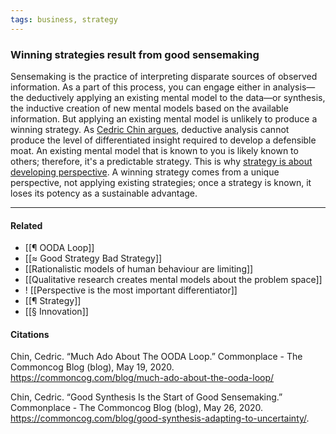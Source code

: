 ```yaml
---
tags: business, strategy
---
```

### Winning strategies result from good sensemaking
Sensemaking is the practice of interpreting disparate sources of observed information. As a part of this process, you can engage either in analysis—the deductively applying an existing mental model to the data—or synthesis, the inductive creation of new mental models based on the available information. But applying an existing mental model is unlikely to produce a winning strategy. As [Cedric Chin argues](https://publish.obsidian.md/mobydiction/Chin+-+Much+Ado+About+the+OODA+Loop), deductive analysis cannot produce the level of differentiated insight required to develop a defensible moat. An existing mental model that is known to you is likely known to others; therefore, it's a predictable strategy. This is why [strategy is about developing perspective](https://publish.obsidian.md/mobydiction/strategy+is+about+developing+perspective). A winning strategy comes from a unique perspective, not applying existing strategies; once a strategy is known, it loses its potency as a sustainable advantage.

---

#### Related

- [[¶ OODA Loop]]
- [[≈ Good Strategy Bad Strategy]]
- [[Rationalistic models of human behaviour are limiting]]
- [[Qualitative research creates mental models about the problem space]]
- ! [[Perspective is the most important differentiator]]
- [[¶ Strategy]]
- [[§ Innovation]]

#### Citations

Chin, Cedric. “Much Ado About The OODA Loop.” Commonplace - The Commoncog Blog (blog), May 19, 2020. https://commoncog.com/blog/much-ado-about-the-ooda-loop/

Chin, Cedric. “Good Synthesis Is the Start of Good Sensemaking.” Commonplace - The Commoncog Blog (blog), May 26, 2020. https://commoncog.com/blog/good-synthesis-adapting-to-uncertainty/.